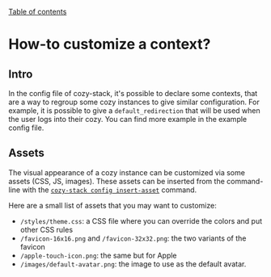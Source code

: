 [Table of contents](README.md#table-of-contents)

# How-to customize a context?

## Intro

In the config file of cozy-stack, it's possible to declare some contexts, that
are a way to regroup some cozy instances to give similar configuration. For
example, it is possible to give a `default_redirection` that will be used
when the user logs into their cozy. You can find more example in the example
config file.

## Assets

The visual appearance of a cozy instance can be customized via some assets
(CSS, JS, images). These assets can be inserted from the command-line with the
[`cozy-stack config insert-asset`](../cli/cozy-stack_config_insert-asset.md)
command.

Here are a small list of assets that you may want to customize:

- `/styles/theme.css`: a CSS file where you can override the colors and put
  other CSS rules
- `/favicon-16x16.png` and `/favicon-32x32.png`: the two variants of the
  favicon
- `/apple-touch-icon.png`: the same but for Apple
- `/images/default-avatar.png`: the image to use as the default avatar.
